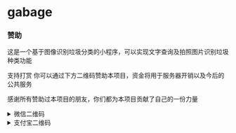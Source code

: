 # gabage
### 赞助
这是一个基于图像识别垃圾分类的小程序，可以实现文字查询及拍照图片识别垃圾种类功能

支持打赏
你可以通过下方二维码赞助本项目，资金将用于服务器开销以及今后的公共服务

感谢所有赞助过本项目的朋友，你们都为本项目贡献了自己的一份力量

<details>
<summary>微信二维码</summary>
<img width="300" src="/mygabage/miniprogram/images/weipayimg.jpg" alt="wechat">
</details>

<details>

<summary>支付宝二维码</summary>
<img width="300" src="/mygabage/miniprogram/images/alipayimg.jpg" alt="alipay">
</details>